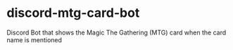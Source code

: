 # discord-mtg-card-bot
Discord Bot that shows the Magic The Gathering (MTG) card when the card name is mentioned

